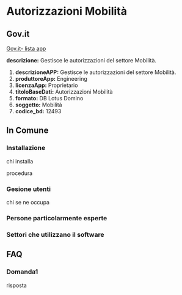 # Autorizzazioni Mobilità

## Gov.it

[Gov.it- lista app](http://basidati.agid.gov.it/catalogo/amm?code=c_a944)

**descrizione:** Gestisce le autorizzazioni del settore Mobilità.

1. **descrizioneAPP:** Gestisce le autorizzazioni del settore Mobilità.
2. **produttoreApp:** Engineering
3. **licenzaApp:** Proprietario
4. **titoloBaseDati:** Autorizzazioni Mobilità
5. **formato:** DB Lotus Domino
6. **soggetto:** Mobilità
7. **codice_bd:** 12493

## In Comune

### Installazione

chi installa

procedura

### Gesione utenti

chi se ne occupa

### Persone particolarmente esperte

### Settori che utilizzano il software

## FAQ

### Domanda1

risposta
